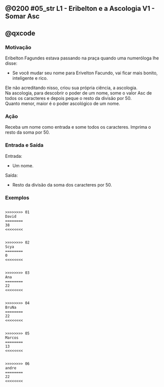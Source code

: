 ## @0200 #05_str L1 - Eribelton e a Ascologia V1 - Somar Asc
## @qxcode

### Motivação

Eribelton Fagundes estava passando na praça quando uma numeróloga lhe disse:  
- Se você mudar seu nome para Erivelton Facundo, vai ficar mais bonito, inteligente e rico.

Ele não acreditando nisso, criou sua própria ciência, a ascologia.  
Na ascologia, para descobrir o poder de um nome, some o valor Asc de todos os caracteres e depois peque o resto da divisão por 50.  
Quanto menor, maior é o poder ascológico de um nome.  

### Ação

Receba um nome como entrada e some todos os caracteres. Imprima o resto da soma por 50.  

### Entrada e Saída

Entrada:

*   Um nome.  

Saída:

*   Resto da divisão da soma dos caracteres por 50.  

### Exemplos

```

>>>>>>>> 01
David
========
38
<<<<<<<<  


>>>>>>>> 02
Scya
========
0
<<<<<<<<


>>>>>>>> 03
Ana
========
22
<<<<<<<< 


>>>>>>>> 04
BruNa
========
22
<<<<<<<<


>>>>>>>> 05
Marcos
========
13
<<<<<<<<


>>>>>>>> 06
andre
========
22
<<<<<<<<


```

<!-- 
>>>>>>>> 07
Ana
========
22
<<<<<<<<


>>>>>>>> 08
David
========
38
<<<<<<<<


>>>>>>>> 09
Scya
========
0
<<<<<<<<


>>>>>>>> 10
CumpadreWashington
========
25
<<<<<<<<


>>>>>>>> 11
Fernando
========
13
<<<<<<<<

-->
